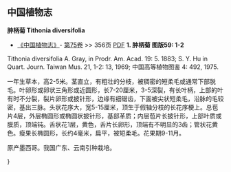 
## 中国植物志

**肿柄菊 Tithonia diversifolia**

* [《中国植物志》](http://www.iplant.cn/frps)- [第75卷](http://www.iplant.cn/frps/vol/75) >> 356页 [PDF](http://www.iplant.cn/frps/pdf/75/356.PDF)
**1. 肿柄菊 图版59: 1-2**

Tithonia diversifolia A. Gray, in Prodr. Am. Acad. 19: 5. 1883; S. Y. Hu in Quart. Journ. Taiwan Mus. 21, 1-2: 13, 1969; 中国高等植物图鉴 4: 492, 1975.

一年生草本，高2-5米。茎直立，有粗壮的分枝，被稠密的短柔毛或通常下部脱毛。叶卵形或卵状三角形或近圆形，长7-20厘米，3-5深裂，有长叶柄，上部的叶有时不分裂，裂片卵形或披针形，边缘有细锯齿，下面被尖状短柔毛，沿脉的毛较密，基出三脉。头状花序大，宽5-15厘米，顶生于假轴分枝的长花序梗上。总苞片4层，外层椭圆形或椭圆状披针形，基部革质；内层苞片长披针形，上部叶质或膜质，顶端钝。舌状花1层，黄色，舌片长卵形，顶端有不明显的3齿；管状花黄色。瘦果长椭圆形，长约4毫米，扁平，被短柔毛。花果期9-11月。

原产墨西哥。我国广东、云南引种栽培。

}